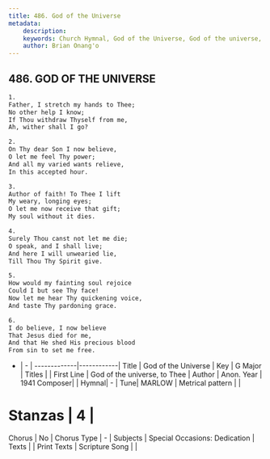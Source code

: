 ```yaml
---
title: 486. God of the Universe
metadata:
    description: 
    keywords: Church Hymnal, God of the Universe, God of the universe, to Thee, 
    author: Brian Onang'o
---
```



## 486. GOD OF THE UNIVERSE

```txt
1.
Father, I stretch my hands to Thee;
No other help I know;
If Thou withdraw Thyself from me,
Ah, wither shall I go?

2.
On Thy dear Son I now believe,
O let me feel Thy power;
And all my varied wants relieve,
In this accepted hour.

3.
Author of faith! To Thee I lift
My weary, longing eyes;
O let me now receive that gift;
My soul without it dies.

4.
Surely Thou canst not let me die;
O speak, and I shall live;
And here I will unwearied lie,
Till Thou Thy Spirit give.

5.
How would my fainting soul rejoice
Could I but see Thy face!
Now let me hear Thy quickening voice,
And taste Thy pardoning grace.

6.
I do believe, I now believe
That Jesus died for me,
And that He shed His precious blood
From sin to set me free.
```

- |   -  |
-------------|------------|
Title | God of the Universe |
Key | G Major |
Titles |  |
First Line | God of the universe, to Thee |
Author | Anon.
Year | 1941
Composer|  |
Hymnal|  - |
Tune| MARLOW |
Metrical pattern | |
# Stanzas | 4 |
Chorus | No |
Chorus Type | - |
Subjects | Special Occasions: Dedication |
Texts |  |
Print Texts | 
Scripture Song |  |
  
